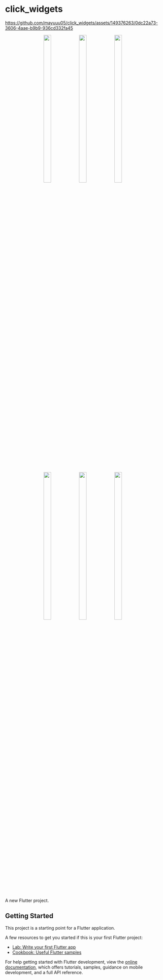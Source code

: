 # click_widgets

https://github.com/mayuuu05/click_widgets/assets/149376263/0dc22a73-3606-4aae-b9b9-936cd332fa45
<p align="center">
  <img src = "https://github.com/mayuuu05/click_widgets/assets/149376263/5827e3b2-0a20-4ebc-9b9a-96df72c2e6f4" width=22% height=35% >
   <img src = "https://github.com/mayuuu05/click_widgets/assets/149376263/3cd624ae-2144-490c-b7e9-548a9ff48852" width=22% height=35% >
   <img src = "https://github.com/mayuuu05/click_widgets/assets/149376263/d987de56-fe04-43b1-a7ac-6523aa8c3fb1" width=22% height=35% >
  <br>
</br>
 <br>
</br>
   <img src = "https://github.com/mayuuu05/click_widgets/assets/149376263/8dde1e54-f825-4aad-94f8-c964183ec7a6" width=22% height=35% >
    <img src = "https://github.com/mayuuu05/click_widgets/assets/149376263/e32b4191-58a9-4650-8ce0-697f82cf5431" width=22% height=35% >
    <img src = "https://github.com/mayuuu05/click_widgets/assets/149376263/3d6860bf-96a7-420a-89c6-ea19d4c93057" width=22% height=35% >
</p>







A new Flutter project.

## Getting Started

This project is a starting point for a Flutter application.

A few resources to get you started if this is your first Flutter project:

- [Lab: Write your first Flutter app](https://docs.flutter.dev/get-started/codelab)
- [Cookbook: Useful Flutter samples](https://docs.flutter.dev/cookbook)

For help getting started with Flutter development, view the
[online documentation](https://docs.flutter.dev/), which offers tutorials,
samples, guidance on mobile development, and a full API reference.

